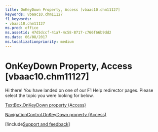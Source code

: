 ```yaml
---
title: OnKeyDown Property, Access [vbaac10.chm11127]
keywords: vbaac10.chm11127
f1_keywords:
- vbaac10.chm11127
ms.prod: office
ms.assetid: 47d5dccf-41a7-4c58-8717-c766f66b9dd2
ms.date: 06/08/2017
ms.localizationpriority: medium
---
```



# OnKeyDown Property, Access [vbaac10.chm11127]

Hi there! You have landed on one of our F1 Help redirector pages. Please select the topic you were looking for below.

[TextBox.OnKeyDown property (Access)](https://msdn.microsoft.com/library/472e4b96-a6b1-6473-ed56-64af3522281f%28Office.15%29.aspx)

[NavigationControl.OnKeyDown property (Access)](https://msdn.microsoft.com/library/8de375d7-da00-318a-2a1a-7d2fb26bd11d%28Office.15%29.aspx)

[!include[Support and feedback](~/includes/feedback-boilerplate.md)]